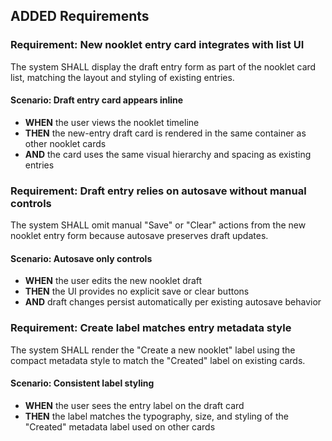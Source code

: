 ## ADDED Requirements
### Requirement: New nooklet entry card integrates with list UI
The system SHALL display the draft entry form as part of the nooklet card list, matching the layout and styling of existing entries.

#### Scenario: Draft entry card appears inline
- **WHEN** the user views the nooklet timeline
- **THEN** the new-entry draft card is rendered in the same container as other nooklet cards
- **AND** the card uses the same visual hierarchy and spacing as existing entries

### Requirement: Draft entry relies on autosave without manual controls
The system SHALL omit manual "Save" or "Clear" actions from the new nooklet entry form because autosave preserves draft updates.

#### Scenario: Autosave only controls
- **WHEN** the user edits the new nooklet draft
- **THEN** the UI provides no explicit save or clear buttons
- **AND** draft changes persist automatically per existing autosave behavior

### Requirement: Create label matches entry metadata style
The system SHALL render the "Create a new nooklet" label using the compact metadata style to match the "Created" label on existing cards.

#### Scenario: Consistent label styling
- **WHEN** the user sees the entry label on the draft card
- **THEN** the label matches the typography, size, and styling of the "Created" metadata label used on other cards
